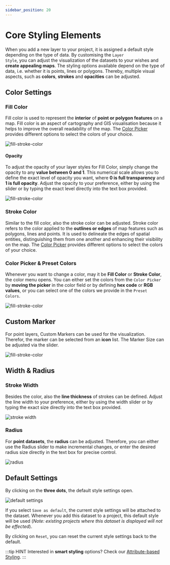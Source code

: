 ```yaml
---
sidebar_position: 20
---
```





# Core Styling Elements


When you add a new layer to your project, it is assigned a default style depending on the type of data. By customising the <code>Layer Style</code>, you can adjust the visualization of the datasets to your wishes and **create appealing maps**. The styling options available depend on the type of data, i.e. whether it is points, lines or polygons. Thereby, multiple visual aspects, such as **colors**, **strokes** and **opacities** can be adjusted.


## Color Settings

### Fill Color

Fill color is used to represent the **interior** of **point or polygon features** on a map. Fill color is an aspect of cartography and GIS visualisation because it helps to improve the overall readability of the map. The [Color Picker](#color-picker) provides different options to select the colors of your choice.

<div style={{ display: 'flex', flexDirection: 'column', alignItems: 'center'}}>
  <img src={require('/img/map/styling/fill_color.gif').default} alt="fill-stroke-color" style={{ maxHeight: "auto", maxWidth: "auto", objectFit: "cover"}}/>
</div> 

#### Opacity

To adjust the opacity of your layer styles for Fill Color, simply change the opacity to any **value between 0 and 1**. This numerical scale allows you to define the exact level of opacity you want, where **0 is full transparency** and **1 is full opacity**. Adjust the opacity to your preference, either by using the slider or by typing the exact level directly into the text box provided.

<div style={{ display: 'flex', flexDirection: 'column', alignItems: 'center'}}>
  <img src={require('/img/map/styling/opacity.gif').default} alt="fill-stroke-color" style={{ maxHeight: "auto", maxWidth: "auto", objectFit: "cover"}}/>
</div> 


### Stroke Color

Similar to the fill color, also the stroke color can be adjusted. Stroke color refers to the color applied to the **outlines or edges** of map features such as polygons, lines and points. It is used to delineate the edges of spatial entities, distinguishing them from one another and enhancing their visibility on the map. The [Color Picker](#color-picker) provides different options to select the colors of your choice.


### Color Picker & Preset Colors

Whenever you want to change a color, may it be **Fill Color** or **Stroke Color**, the color menu opens. You can either set the colors from the <code>Color Picker</code> by **moving the picker** in the color field or by defining **hex code** or **RGB values**, or you can select one of the colors we provide in the <code>Preset Colors</code>.

<div style={{ display: 'flex', flexDirection: 'column', alignItems: 'center'}}>
  <img src={require('/img/map/styling/color_picker.gif').default} alt="fill-stroke-color" style={{ maxHeight: "300px", maxWidth: "300px", objectFit: "cover"}}/>
</div> 


## Custom Marker

For point layers, Custom Markers can be used for the visualization. Therefor, the marker can be selected from an **icon** list. The Marker Size can be adjusted via the slider.

<div style={{ display: 'flex', flexDirection: 'column', alignItems: 'center'}}>
  <img src={require('/img/map/styling/marker.gif').default} alt="fill-stroke-color" style={{ maxHeight: "300px", maxWidth: "300px", objectFit: "cover"}}/>
</div> 

## Width & Radius

### Stroke Width

Besides the color, also the **line thickness** of strokes can be defined. Adjust the line width to your preference, either by using the width slider or by typing the exact size directly into the text box provided.

<div style={{ display: 'flex', flexDirection: 'column', alignItems: 'center'}}>
  <img src={require('/img/map/styling/stroke_width.png').default} alt="stroke width" style={{ maxHeight: "300px", maxWidth: "300px", objectFit: "cover"}}/>
</div> 


### Radius

For **point datasets**, the **radius** can be adjusted. Therefore, you can either use the Radius slider to make incremental changes, or enter the desired radius size directly in the text box for precise control.

<div style={{ display: 'flex', flexDirection: 'column', alignItems: 'center'}}>
  <img src={require('/img/map/styling/radius.png').default} alt="radius" style={{ maxHeight: "300px", maxWidth: "300px", objectFit: "cover"}}/>
</div> 


## Default Settings 

By clicking on the **three dots**, the default style settings open. 

<div style={{ display: 'flex', flexDirection: 'column', alignItems: 'center'}}>
  <img src={require('/img/map/styling/default.png').default} alt="default settings" style={{ maxHeight: "300px", maxWidth: "300px", objectFit: "cover"}}/>
</div> 

If you select <code>Save as default</code>, the current style settings will be attached to the dataset. Whenever you add this dataset to a project, this default style will be used (*Note: existing projects where this dataset is displayed will not be effected*). 

By clicking on <code>Reset</code>, you can reset the current style settings back to the default. 


:::tip HINT
Interested in **smart styling** options? Check our [Attribute-based Styling](../layer_design/smart_styling).
:::
